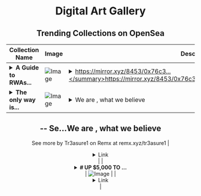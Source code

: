 <div align="center">

# Digital Art Gallery

## Trending Collections on OpenSea

| Collection Name                       | Image                                                                                     | Description                       | OpenSea Link                                                                                          |
|---------------------------------------|-------------------------------------------------------------------------------------------|-----------------------------------|--------------------------------------------------------------------------------------------------------|
| **<details><summary>A Guide to RWAs...</summary>A Guide to RWAs - Chapter 3: A New Frontier for Capital Providers</details>** | ![Image](https://i.seadn.io/s/raw/files/31da85159eca3caa0165088407db8e5b.png?w=500&auto=format?w=200&auto=format) | <details><summary>https://mirror.xyz/8453/0x76c3...</summary>https://mirror.xyz/8453/0x76c320e89e00239ee43a6e279da61f2f8799efd7</details> | <details><summary>Link</summary>[A Guide to RWAs - Chapter 3: A New Frontier for Capital Providers](https://opensea.io/collection/a-guide-to-rwas-chapter-3-a-new-frontier-for-capit)</details> |
| **<details><summary>The only way is...</summary>The only way is up</details>** | ![Image](https://i.seadn.io/s/raw/files/55378773abd166e6b1a7eadb4bdd5370.jpg?w=500&auto=format?w=200&auto=format) | <details><summary>We are , what we believe
--
Se...</summary>We are , what we believe
--
See more by Tr3asure1 on Remx at remx.xyz/tr3asure1</details> | <details><summary>Link</summary>[The only way is up](https://opensea.io/collection/the-only-way-is-up-1)</details> |
| **<details><summary># UP $5,000 TO ...</summary># UP $5,000 TO $50,000</details>** | ![Image](https://i.seadn.io/s/raw/files/858692f890176c7c0008f470adf649af.png?w=500&auto=format?w=200&auto=format) |  | <details><summary>Link</summary>[# UP $5,000 TO $50,000](https://opensea.io/collection/up-5000-to-50000-2074)</details> |

</div>